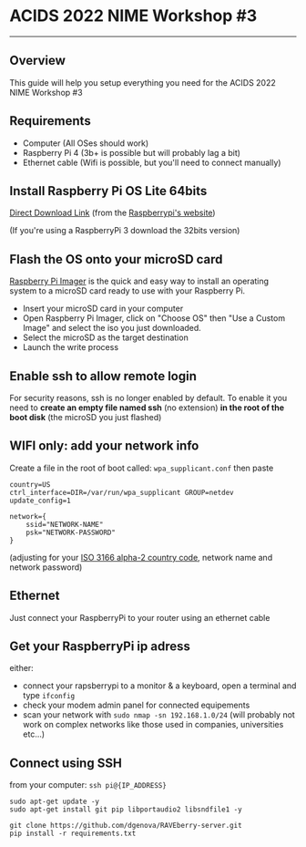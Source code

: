 # ACIDS 2022 NIME Workshop #3
-------

## Overview

 This guide will help you setup everything you need for the ACIDS 2022 NIME Workshop #3

## Requirements

- Computer (All OSes should work)
- Raspberry Pi 4 (3b+ is possible but will probably lag a bit)
- Ethernet cable (Wifi is possible, but you'll need to connect manually)

## Install Raspberry Pi OS Lite 64bits
[Direct Download Link](https://downloads.raspberrypi.org/raspios_lite_arm64/images/raspios_lite_arm64-2022-04-07/2022-04-04-raspios-bullseye-arm64-lite.img.xz) (from the [Raspberrypi's website](https://www.raspberrypi.com/software/operating-systems/))  

(If you're using a RaspberryPi 3 download the 32bits version)

## Flash the OS onto your microSD card
[Raspberry Pi Imager](https://www.raspberrypi.com/software/) is the quick and easy way to install an operating system to a microSD card ready to use with your Raspberry Pi.

- Insert your microSD card in your computer
- Open Raspberry Pi Imager, click on "Choose OS" then "Use a Custom Image" and select the iso you just downloaded.
- Select the microSD as the target destination
- Launch the write process

## Enable ssh to allow remote login
For security reasons, ssh is no longer enabled by default. To enable it you need to **create an empty file named ssh** (no extension) **in the root of the boot disk** (the microSD you just flashed)

## WIFI only: add your network info
Create a file in the root of boot called: ``wpa_supplicant.conf`` then paste
```
country=US
ctrl_interface=DIR=/var/run/wpa_supplicant GROUP=netdev
update_config=1

network={
    ssid="NETWORK-NAME"
    psk="NETWORK-PASSWORD"
}
```
 (adjusting for your [ISO 3166 alpha-2 country code](https://en.wikipedia.org/wiki/List_of_ISO_3166_country_codes), network name and network password)

## Ethernet
Just connect your RaspberryPi to your router using an ethernet cable

## Get your RaspberryPi ip adress
either:
- connect your rapsberrypi to a monitor & a keyboard, open a terminal and type ``ifconfig``
- check your modem admin panel for connected equipements
- scan your network with ``sudo nmap -sn 192.168.1.0/24`` (will probably not work on complex networks like those used in companies, universities etc...)

## Connect using SSH
from your computer: ``ssh pi@{IP_ADDRESS}``

```
sudo apt-get update -y
sudo apt-get install git pip libportaudio2 libsndfile1 -y

git clone https://github.com/dgenova/RAVEberry-server.git
pip install -r requirements.txt

